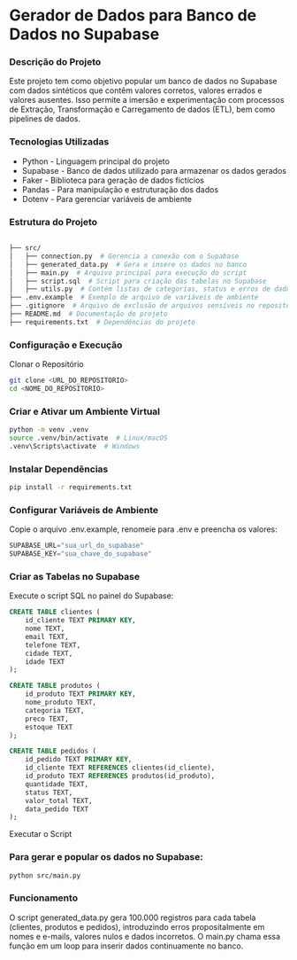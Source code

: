 
# Gerador de Dados para Banco de Dados no Supabase

### Descrição do Projeto
Este projeto tem como objetivo popular um banco de dados no Supabase com dados sintéticos que contêm valores corretos, valores errados e valores ausentes. Isso permite a imersão e experimentação com processos de Extração, Transformação e Carregamento de dados (ETL), bem como pipelines de dados.

### Tecnologias Utilizadas

- Python - Linguagem principal do projeto
- Supabase - Banco de dados utilizado para armazenar os dados gerados
- Faker - Biblioteca para geração de dados fictícios
- Pandas - Para manipulação e estruturação dos dados
- Dotenv - Para gerenciar variáveis de ambiente

### Estrutura do Projeto

```bash

├── src/
│   ├── connection.py  # Gerencia a conexão com o Supabase
│   ├── generated_data.py  # Gera e insere os dados no banco
│   ├── main.py  # Arquivo principal para execução do script
│   ├── script.sql  # Script para criação das tabelas no Supabase
│   ├── utils.py  # Contém listas de categorias, status e erros de dados
├── .env.example  # Exemplo de arquivo de variáveis de ambiente
├── .gitignore  # Arquivo de exclusão de arquivos sensíveis no repositório
├── README.md  # Documentação do projeto
├── requirements.txt  # Dependências do projeto
```

### Configuração e Execução
Clonar o Repositório
```bash
git clone <URL_DO_REPOSITORIO>
cd <NOME_DO_REPOSITORIO>
```

### Criar e Ativar um Ambiente Virtual
```bash
python -m venv .venv
source .venv/bin/activate  # Linux/macOS
.venv\Scripts\activate  # Windows
```

### Instalar Dependências
```bash
pip install -r requirements.txt
```

### Configurar Variáveis de Ambiente

Copie o arquivo .env.example, renomeie para .env e preencha os valores:

```python
SUPABASE_URL="sua_url_do_supabase"
SUPABASE_KEY="sua_chave_do_supabase"
```

### Criar as Tabelas no Supabase
Execute o script SQL no painel do Supabase:
```sql
CREATE TABLE clientes (
    id_cliente TEXT PRIMARY KEY,
    nome TEXT,
    email TEXT,
    telefone TEXT,
    cidade TEXT,
    idade TEXT
);

CREATE TABLE produtos (
    id_produto TEXT PRIMARY KEY,
    nome_produto TEXT,
    categoria TEXT,
    preco TEXT,
    estoque TEXT
);

CREATE TABLE pedidos (
    id_pedido TEXT PRIMARY KEY,
    id_cliente TEXT REFERENCES clientes(id_cliente),
    id_produto TEXT REFERENCES produtos(id_produto),
    quantidade TEXT,
    status TEXT,
    valor_total TEXT,
    data_pedido TEXT
);
```
Executar o Script

### Para gerar e popular os dados no Supabase:
```bash
python src/main.py
```

### Funcionamento
O script generated_data.py gera 100.000 registros para cada tabela (clientes, produtos e pedidos), introduzindo erros propositalmente em nomes e e-mails, valores nulos e dados incorretos. O main.py chama essa função em um loop para inserir dados continuamente no banco.
